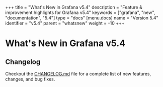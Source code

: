 +++
title = "What's New in Grafana v5.4"
description = "Feature & improvement highlights for Grafana v5.4"
keywords = ["grafana", "new", "documentation", "5.4"]
type = "docs"
[menu.docs]
name = "Version 5.4"
identifier = "v5.4"
parent = "whatsnew"
weight = -10
+++

# What's New in Grafana v5.4

## Changelog

Checkout the [CHANGELOG.md](https://github.com/grafana/grafana/blob/master/CHANGELOG.md) file for a complete list
of new features, changes, and bug fixes.
